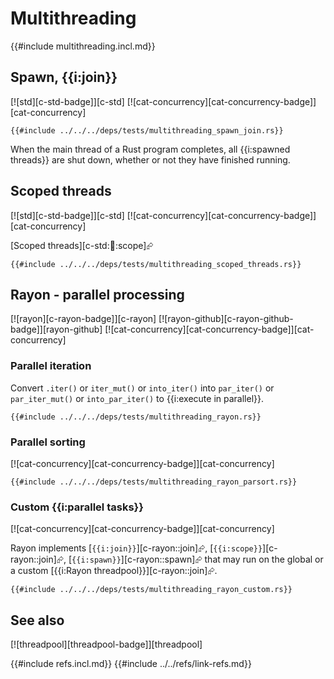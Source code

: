 # Multithreading

{{#include multithreading.incl.md}}

## Spawn, {{i:join}}

[![std][c-std-badge]][c-std]  [![cat-concurrency][cat-concurrency-badge]][cat-concurrency]

```rust,editable
{{#include ../../../deps/tests/multithreading_spawn_join.rs}}
```

When the main thread of a Rust program completes, all {{i:spawned threads}} are shut down, whether or not they have finished running.

## Scoped threads

[![std][c-std-badge]][c-std]  [![cat-concurrency][cat-concurrency-badge]][cat-concurrency]

[Scoped threads][c-std::thread::scope]⮳

```rust,editable
{{#include ../../../deps/tests/multithreading_scoped_threads.rs}}
```

## Rayon - parallel processing

[![rayon][c-rayon-badge]][c-rayon]  [![rayon-github][c-rayon-github-badge]][rayon-github]  [![cat-concurrency][cat-concurrency-badge]][cat-concurrency]

### Parallel iteration

Convert `.iter()` or `iter_mut()` or `into_iter()` into `par_iter()` or `par_iter_mut()` or `into_par_iter()` to {{i:execute in parallel}}.

```rust,editable,mdbook-runnable
{{#include ../../../deps/tests/multithreading_rayon.rs}}
```

### Parallel sorting

[![cat-concurrency][cat-concurrency-badge]][cat-concurrency]

```rust,editable,mdbook-runnable
{{#include ../../../deps/tests/multithreading_rayon_parsort.rs}}
```

### Custom {{i:parallel tasks}}

[![cat-concurrency][cat-concurrency-badge]][cat-concurrency]

Rayon implements [`{{i:join}}`][c-rayon::join]⮳, [`{{i:scope}}`][c-rayon::join]⮳, [`{{i:spawn}}`][c-rayon::spawn]⮳ that may run on the global or a custom [{{i:Rayon threadpool}}][c-rayon::join]⮳.

```rust,editable,mdbook-runnable
{{#include ../../../deps/tests/multithreading_rayon_custom.rs}}
```

## See also

[![threadpool][threadpool-badge]][threadpool]

{{#include refs.incl.md}}
{{#include ../../refs/link-refs.md}}
